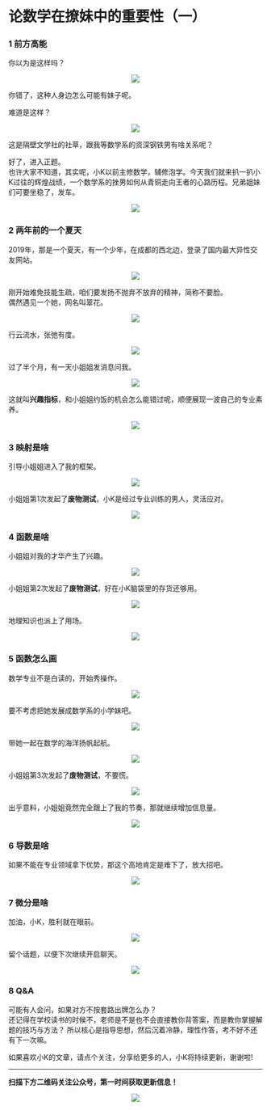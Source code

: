 # 论数学在撩妹中的重要性（一）

### 1 前方高能
你以为是这样吗？
<div align=center><img src="img-撩妹/p-1-1.jpg" style="max-height: 300px;"></div>

你错了，这种人身边怎么可能有妹子呢。

难道是这样？
<div align=center><img src="img-撩妹/p-1-2.jpg" style="max-height: 300px;"></div>

这是隔壁文学社的社草，跟我等数学系的资深钢铁男有啥关系呢？

好了，进入正题。  
也许大家不知道，其实呢，小K以前主修数学，辅修泡学。今天我们就来扒一扒小K过往的辉煌战绩，一个数学系的挫男如何从青铜走向王者的心路历程。兄弟姐妹们可要坐稳了，发车。

<div align=center><img src="img-撩妹/p-1-3.jpg" style="max-height: 300px;"></div>

### 2 两年前的一个夏天
2019年，那是一个夏天，有一个少年，在成都的西北边，登录了国内最大异性交友网站。  
<div align=center><img src="img-撩妹/p-2-1.jpg" style="max-height: 300px;"></div>

刚开始难免技能生疏，咱们要发扬不抛弃不放弃的精神，简称不要脸。  
偶然遇见一个她，网名叫翠花。
<div align=center><img src="img-撩妹/p-2-2.jpg" style="max-height: 400px;"></div>

行云流水，张弛有度。
<div align=center><img src="img-撩妹/p-2-3.jpg" style="max-height: 400px;"></div>

过了半个月，有一天小姐姐发消息问我。
<div align=center><img src="img-撩妹/p-2-4.jpg" style="max-height: 400px;"></div>

这就叫**兴趣指标**，和小姐姐约饭的机会怎么能错过呢，顺便展现一波自己的专业素养。

<div align=center><img src="img-撩妹/p-2-5.jpg" style="max-height: 400px;"></div>

### 3 映射是啥
引导小姐姐进入了我的框架。
<div align=center><img src="img-撩妹/p-3-1.jpg" style="max-height: 400px;"></div>

小姐姐第1次发起了**废物测试**，小K是经过专业训练的男人，灵活应对。
<div align=center><img src="img-撩妹/p-3-2.jpg" style="max-height: 400px;"></div>

### 4 函数是啥
小姐姐对我的才华产生了兴趣。
<div align=center><img src="img-撩妹/p-4-1.jpg" style="max-height: 400px;"></div>

小姐姐第2次发起了**废物测试**，好在小K脑袋里的存货还够用。
<div align=center><img src="img-撩妹/p-4-2.jpg" style="max-height: 400px;"></div>

地理知识也派上了用场。
<div align=center><img src="img-撩妹/p-4-3.jpg" style="max-height: 400px;"></div>

### 5 函数怎么画
数学专业不是白读的，开始秀操作。
<div align=center><img src="img-撩妹/p-5-1.jpg" style="max-height: 400px;"></div>

要不考虑把她发展成数学系的小学妹吧。
<div align=center><img src="img-撩妹/p-5-2.jpg" style="max-height: 400px;"></div>

带她一起在数学的海洋扬帆起航。
<div align=center><img src="img-撩妹/p-5-3.jpg" style="max-height: 400px;"></div>

小姐姐第3次发起了**废物测试**，不要慌。
<div align=center><img src="img-撩妹/p-5-4.jpg" style="max-height: 400px;"></div>

出乎意料，小姐姐竟然完全跟上了我的节奏，那就继续增加信息量。
<div align=center><img src="img-撩妹/p-5-5.jpg" style="max-height: 400px;"></div>

### 6 导数是啥
如果不能在专业领域拿下优势，那这个高地肯定是难下了，放大招吧。
<div align=center><img src="img-撩妹/p-6-1.jpg" style="max-height: 400px;"></div>

### 7 微分是啥
加油，小K，胜利就在眼前。
<div align=center><img src="img-撩妹/p-7-1.jpg" style="max-height: 400px;"></div>

留个话题，以便下次继续开启聊天。
<div align=center><img src="img-撩妹/p-7-2.jpg" style="max-height: 400px;"></div>

### 8 Q&A
可能有人会问，如果对方不按套路出牌怎么办？  
还记得在学校读书的时候不，老师是不是也不会直接教你背答案，而是教你掌握解题的技巧与方法？
所以核心是指导思想，然后沉着冷静，理性作答，考不好不还有下一次嘛。

如果喜欢小K的文章，请点个关注，分享给更多的人，小K将持续更新，谢谢啦!  


---
**扫描下方二维码关注公众号，第一时间获取更新信息！**  
<div align=center><img src="../qrcode.jpg" style="max-height: 300px;"></div>